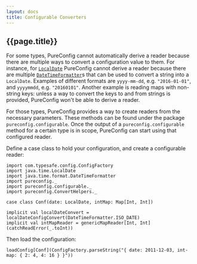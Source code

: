 ```yaml
---
layout: docs
title: Configurable Converters
---
```


## {{page.title}}

For some types, PureConfig cannot automatically derive a reader because there are multiple ways to convert a
configuration value to them. For instance, for [`LocalDate`](https://docs.oracle.com/javase/8/docs/api/java/time/LocalDate.html) PureConfig cannot derive a reader because there are multiple [`DateTimeFormatter`](https://docs.oracle.com/javase/8/docs/api/java/time/format/DateTimeFormatter.html)s that can be used to convert a string into a `LocalDate`. Examples of different formats are `yyyy-mm-dd`, e.g. `"2016-01-01"`, and `yyyymmdd`, e.g. `"20160101"`. Another example is
reading maps with non-string keys: unless a way to convert the keys to and from strings is provided, PureConfig won't
be able to derive a reader.

For those types, PureConfig provides a way to create readers from the necessary parameters. These methods can be found under the package `pureconfig.configurable`. Once the output of a `pureconfig.configurable` method for a certain type is in scope, PureConfig can start using that configured reader.

Define a case class to hold your configuration, and create a configurable reader:

```tut:silent
import com.typesafe.config.ConfigFactory
import java.time.LocalDate
import java.time.format.DateTimeFormatter
import pureconfig._
import pureconfig.configurable._
import pureconfig.ConvertHelpers._

case class Conf(date: LocalDate, intMap: Map[Int, Int])

implicit val localDateConvert = localDateConfigConvert(DateTimeFormatter.ISO_DATE)
implicit val intMapReader = genericMapReader[Int, Int](catchReadError(_.toInt))
```

Then load the configuration:

```tut:book
loadConfig[Conf](ConfigFactory.parseString("{ date: 2011-12-03, int-map: { 2: 4, 4: 16 } }"))
```
